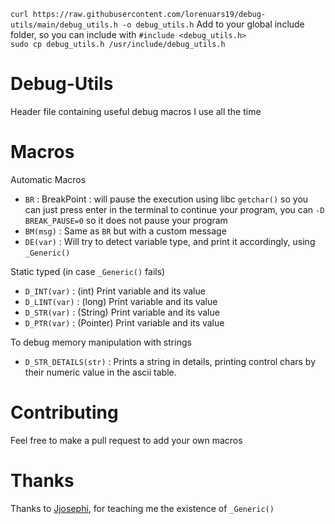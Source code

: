 `curl https://raw.githubusercontent.com/lorenuars19/debug-utils/main/debug_utils.h -o debug_utils.h`
Add to your global include folder, so you can include with `#include <debug_utils.h>` <br>
`sudo cp debug_utils.h /usr/include/debug_utils.h`
# Debug-Utils
Header file containing useful debug macros I use all the time

# Macros
Automatic Macros
- `BR` : BreakPoint : will pause the execution using libc `getchar()` so you can just press enter in the terminal to continue your program, you can `-D BREAK_PAUSE=0` so it does not pause your program
- `BM(msg)` : Same as `BR` but with a custom message
- `DE(var)` : Will try to detect variable type, and print it accordingly, using `_Generic()`

Static typed (in case `_Generic()` fails)
- `D_INT(var)` : (int) Print variable and its value
- `D_LINT(var)` : (long) Print variable and its value
- `D_STR(var)` : (String) Print variable and its value
- `D_PTR(var)` : (Pointer) Print variable and its value

To debug memory manipulation with strings
- `D_STR_DETAILS(str)` : Prints a string in details, printing control chars by their numeric value in the ascii table.

# Contributing
Feel free to make a pull request to add your own macros

# Thanks
Thanks to [Jjosephi](https://github.com/FlavorlessQuark), for teaching me the existence of `_Generic()`

